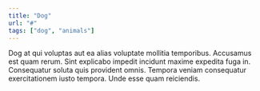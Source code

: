 ```yaml
---
title: "Dog"
url: "#"
tags: ["dog", "animals"]
---
```


Dog at qui voluptas aut ea alias voluptate mollitia temporibus. Accusamus est quam rerum. Sint explicabo impedit incidunt maxime expedita fuga in. Consequatur soluta quis provident omnis. Tempora veniam consequatur exercitationem iusto tempora. Unde esse quam reiciendis.